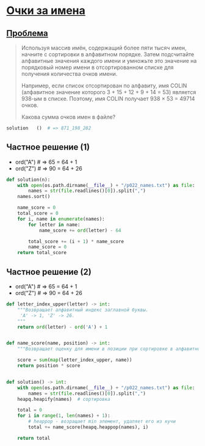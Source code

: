 # [Очки за имена](TODO)

## [Проблема](https://euler.jakumo.org/problems/view/22.html)

> Используя массив имён, содержащий более пяти тысяч имен, начните с сортировки в алфавитном порядке. 
>Затем подсчитайте алфавитные значения каждого имени и умножьте это значение на порядковый номер имени в отсортированном списке для получения количества очков имени.
>
> Например, если список отсортирован по алфавиту, имя COLIN (алфавитное значение которого 3 + 15 + 12 + 9 + 14 = 53) является 938-ым в списке. 
>Поэтому, имя COLIN получает 938 × 53 = 49714 очков.
>
>Какова сумма очков имен в файле?

``` python
solution   ()  # => 871_198_282
```

## Частное решение (1)

- ord("A") # => 65 = 64 + 1
- ord("Z") # => 90 = 64 + 26
```python
def solution(n):
    with open(os.path.dirname(__file__) + "/p022_names.txt") as file:
        names = str(file.readlines()[0]).split(",")
    names.sort()

    name_score = 0
    total_score = 0
    for i, name in enumerate(names):
        for letter in name:
            name_score += ord(letter) - 64

        total_score += (i + 1) * name_score
        name_score = 0
    return total_score
```

## Частное решение (2)

- ord("A") # => 65 = 64 + 1
- ord("Z") # => 90 = 64 + 26
```python
def letter_index_upper(letter) -> int:
    """Возвращает алфавитный индекс заглавной буквы.
     'A' -> 1, 'Z' -> 26.
    """
    return ord(letter) - ord('A') + 1


def name_score(name, position) -> int:
    """Возвращает оценку для имени в позиции при сортировке в алфавитном порядке."""

    score = sum(map(letter_index_upper, name))
    return position * score


def solution() -> int:
    with open(os.path.dirname(__file__) + "/p022_names.txt") as file:
        names = str(file.readlines()[0]).split(",")
    heapq.heapify(names)  # сортировка

    total = 0
    for i in range(1, len(names) + 1):
        # heappop - возращает min элемент, удаляет его из кучи
        total += name_score(heapq.heappop(names), i)

    return total
```


